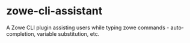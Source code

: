# zowe-cli-assistant
A Zowe CLI plugin assisting users while typing zowe commands - auto-completion, variable substitution, etc.
